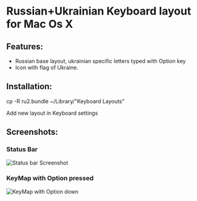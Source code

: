 # Russian+Ukrainian Keyboard layout for Mac Os X

## Features:

 * Russian base layout, ukrainian specific letters typed with Option key
 * Icon with flag of Ukraine.

## Installation:

cp -R ru2.bundle ~/Library/"Keyboard Layouts"

Add new layout in Keyboard settings

## Screenshots:

### Status Bar
![Status bar Screenshot](http://sevikkk.github.io/ru-ua-keyboard/img/ss1.png)

### KeyMap with Option pressed
![KeyMap with Option down](http://sevikkk.github.io/ru-ua-keyboard/img/ss2.png)
